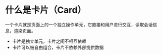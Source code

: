 # 什么是卡片（Card）

一个卡片就是页面上的一个独立操作单元，它直接和用户进行交互，读取会话信息，渲染页面。

- 卡片是独立单元，卡片之间不相互依赖
- 卡片可以被自由组合，卡片不依赖外部提供数据
